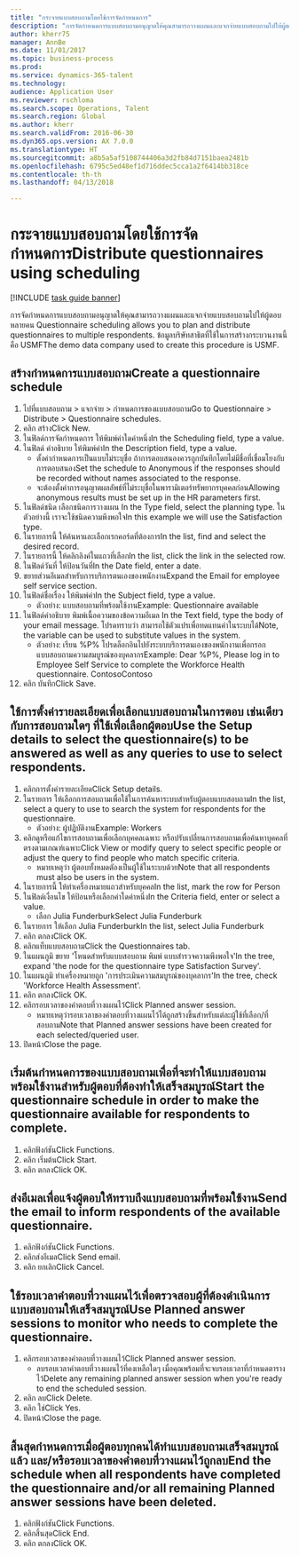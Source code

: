 ```yaml
--- 
title: "กระจายแบบสอบถามโดยใช้การจัดกำหนดการ"
description: "การจัดกำหนดการแบบสอบถามอนุญาตให้คุณสามารถวางแผนและแจกจ่ายแบบสอบถามไปให้ผู้ตอบหลายคน "
author: kherr75
manager: AnnBe
ms.date: 11/01/2017
ms.topic: business-process
ms.prod: 
ms.service: dynamics-365-talent
ms.technology: 
audience: Application User
ms.reviewer: rschloma
ms.search.scope: Operations, Talent
ms.search.region: Global
ms.author: kherr
ms.search.validFrom: 2016-06-30
ms.dyn365.ops.version: AX 7.0.0
ms.translationtype: HT
ms.sourcegitcommit: a8b5a5af5108744406a3d2fb84d7151baea2481b
ms.openlocfilehash: 6795c5ed48ef1d716ddec5cca1a2f6414bb318ce
ms.contentlocale: th-th
ms.lasthandoff: 04/13/2018

---
```

# <a name="distribute-questionnaires-using-scheduling"></a><span data-ttu-id="1a853-103">กระจายแบบสอบถามโดยใช้การจัดกำหนดการ</span><span class="sxs-lookup"><span data-stu-id="1a853-103">Distribute questionnaires using scheduling</span></span>

[!INCLUDE [task guide banner](../../includes/task-guide-banner.md)]

<span data-ttu-id="1a853-104">การจัดกำหนดการแบบสอบถามอนุญาตให้คุณสามารถวางแผนและแจกจ่ายแบบสอบถามไปให้ผู้ตอบหลายคน </span><span class="sxs-lookup"><span data-stu-id="1a853-104">Questionnaire scheduling allows you to plan and distribute questionnaires to multiple respondents.</span></span> <span data-ttu-id="1a853-105">ข้อมูลบริษัทสาธิตที่ใช้ในการสร้างกระบวนงานนี้คือ USMF</span><span class="sxs-lookup"><span data-stu-id="1a853-105">The demo data company used to create this procedure is USMF.</span></span>


## <a name="create-a-questionnaire-schedule"></a><span data-ttu-id="1a853-106">สร้างกำหนดการแบบสอบถาม</span><span class="sxs-lookup"><span data-stu-id="1a853-106">Create a questionnaire schedule</span></span>
1. <span data-ttu-id="1a853-107">ไปที่แบบสอบถาม > แจกจ่าย > กำหนดการของแบบสอบถาม</span><span class="sxs-lookup"><span data-stu-id="1a853-107">Go to Questionnaire > Distribute > Questionnaire schedules.</span></span>
2. <span data-ttu-id="1a853-108">คลิก สร้าง</span><span class="sxs-lookup"><span data-stu-id="1a853-108">Click New.</span></span>
3. <span data-ttu-id="1a853-109">ในฟิลด์การจัดกำหนดการ ให้พิมพ์ค่าใดค่าหนึ่ง</span><span class="sxs-lookup"><span data-stu-id="1a853-109">In the Scheduling field, type a value.</span></span>
4. <span data-ttu-id="1a853-110">ในฟิลด์ คำอธิบาย ให้พิมพ์ค่า</span><span class="sxs-lookup"><span data-stu-id="1a853-110">In the Description field, type a value.</span></span>
    * <span data-ttu-id="1a853-111">ตั้งค่ากำหนดการเป็นแบบไม่ระบุชื่อ ถ้าการตอบสนองควรถูกบันทึกโดยไม่มีชื่อที่เชื่อมโยงกับการตอบสนอง</span><span class="sxs-lookup"><span data-stu-id="1a853-111">Set the schedule to Anonymous if the responses should be recorded without names associated to the response.</span></span>  
    * <span data-ttu-id="1a853-112">จะต้องตั้งค่าการอนุญาตผลลัพธ์ที่ไม่ระบุชื่อในพารามิเตอร์ทรัพยากรบุคคลก่อน</span><span class="sxs-lookup"><span data-stu-id="1a853-112">Allowing anonymous results must be set up in the HR parameters first.</span></span>  
5. <span data-ttu-id="1a853-113">ในฟิลด์ชนิด เลือกชนิดการวางแผน </span><span class="sxs-lookup"><span data-stu-id="1a853-113">In the Type field, select the planning type.</span></span>  <span data-ttu-id="1a853-114">ในตัวอย่างนี้ เราจะใช้ชนิดความพึงพอใจ</span><span class="sxs-lookup"><span data-stu-id="1a853-114">In this example we will use the Satisfaction type.</span></span>
6. <span data-ttu-id="1a853-115">ในรายการนี้ ให้ค้นหาและเลือกเรกคอร์ดที่ต้องการ</span><span class="sxs-lookup"><span data-stu-id="1a853-115">In the list, find and select the desired record.</span></span>
7. <span data-ttu-id="1a853-116">ในรายการนี้ ให้คลิกลิงค์ในแถวที่เลือก</span><span class="sxs-lookup"><span data-stu-id="1a853-116">In the list, click the link in the selected row.</span></span>
8. <span data-ttu-id="1a853-117">ในฟิลด์วันที่ ให้ป้อนวันที่</span><span class="sxs-lookup"><span data-stu-id="1a853-117">In the Date field, enter a date.</span></span>
9. <span data-ttu-id="1a853-118">ขยายส่วนอีเมลสำหรับการบริการตนเองของพนักงาน</span><span class="sxs-lookup"><span data-stu-id="1a853-118">Expand the Email for employee self service section.</span></span>
10. <span data-ttu-id="1a853-119">ในฟิลด์ชื่อเรื่อง ให้พิมพ์ค่า</span><span class="sxs-lookup"><span data-stu-id="1a853-119">In the Subject field, type a value.</span></span>
    * <span data-ttu-id="1a853-120">ตัวอย่าง: แบบสอบถามที่พร้อมใช้งาน</span><span class="sxs-lookup"><span data-stu-id="1a853-120">Example: Questionnaire available</span></span>  
11. <span data-ttu-id="1a853-121">ในฟิลด์คำอธิบาย พิมพ์เนื้อความของข้อความอีเมล </span><span class="sxs-lookup"><span data-stu-id="1a853-121">In the Text field, type the body of your email message.</span></span> <span data-ttu-id="1a853-122">โปรดทราบว่า สามารถใช้ตัวแปรเพื่อทดแทนค่าในระบบได้</span><span class="sxs-lookup"><span data-stu-id="1a853-122">Note, the variable can be used to substitute values in the system.</span></span>
    * <span data-ttu-id="1a853-123">ตัวอย่าง:   เรียน %P% โปรดล็อกอินไปยังระบบบริการตนเองของพนักงานเพื่อกรอกแบบสอบถามความสมบูรณ์ของบุคลากร</span><span class="sxs-lookup"><span data-stu-id="1a853-123">Example:   Dear %P%,  Please log in to Employee Self Service to complete the Workforce Health questionnaire.</span></span>  <span data-ttu-id="1a853-124">Contoso</span><span class="sxs-lookup"><span data-stu-id="1a853-124">Contoso</span></span>  
12. <span data-ttu-id="1a853-125">คลิก บันทึก</span><span class="sxs-lookup"><span data-stu-id="1a853-125">Click Save.</span></span>

## <a name="use-the-setup-details-to-select-the-questionnaires-to-be-answered-as-well-as-any-queries-to-use-to-select-respondents"></a><span data-ttu-id="1a853-126">ใช้การตั้งค่ารายละเอียดเพื่อเลือกแบบสอบถามในการตอบ เช่นเดียวกับการสอบถามใดๆ ที่ใช้เพื่อเลือกผู้ตอบ</span><span class="sxs-lookup"><span data-stu-id="1a853-126">Use the Setup details to select the questionnaire(s) to be answered as well as any queries to use to select respondents.</span></span>
1. <span data-ttu-id="1a853-127">คลิกการตั้งค่ารายละเอียด</span><span class="sxs-lookup"><span data-stu-id="1a853-127">Click Setup details.</span></span>
2. <span data-ttu-id="1a853-128">ในรายการ ให้เลือกการสอบถามเพื่อใช้ในการค้นหาระบบสำหรับผู้ตอบแบบสอบถาม</span><span class="sxs-lookup"><span data-stu-id="1a853-128">In the list, select a query to use to search the system for respondents for the questionnaire.</span></span>
    * <span data-ttu-id="1a853-129">ตัวอย่าง: ผู้ปฏิบัติงาน</span><span class="sxs-lookup"><span data-stu-id="1a853-129">Example: Workers</span></span>  
3. <span data-ttu-id="1a853-130">คลิกดูหรือแก้ไขการสอบถามเพื่อเลือกบุคคลเฉพาะ หรือปรับเปลี่ยนการสอบถามเพื่อค้นหาบุคคลที่ตรงตามเกณฑ์เฉพาะ</span><span class="sxs-lookup"><span data-stu-id="1a853-130">Click View or modify query to select specific people or adjust the query to find people who match specific criteria.</span></span>
    * <span data-ttu-id="1a853-131">หมายเหตุว่า ผู้ตอบทั้งหมดตัองเป็นผู้ใช้ในระบบด้วย</span><span class="sxs-lookup"><span data-stu-id="1a853-131">Note that all respondents must also be users in the system.</span></span>  
4. <span data-ttu-id="1a853-132">ในรายการนี้ ให้ทำเครื่องหมายแถวสำหรับบุคคล</span><span class="sxs-lookup"><span data-stu-id="1a853-132">In the list, mark the row for Person</span></span>
5. <span data-ttu-id="1a853-133">ในฟิลด์เงื่อนไข ให้ป้อนหรือเลือกค่าใดค่าหนึ่ง</span><span class="sxs-lookup"><span data-stu-id="1a853-133">In the Criteria field, enter or select a value.</span></span>
    * <span data-ttu-id="1a853-134">เลือก Julia Funderburk</span><span class="sxs-lookup"><span data-stu-id="1a853-134">Select Julia Funderburk</span></span>  
6. <span data-ttu-id="1a853-135">ในรายการ ให้เลือก Julia Funderburk</span><span class="sxs-lookup"><span data-stu-id="1a853-135">In the list, select Julia Funderburk</span></span>
7. <span data-ttu-id="1a853-136">คลิก ตกลง</span><span class="sxs-lookup"><span data-stu-id="1a853-136">Click OK.</span></span>
8. <span data-ttu-id="1a853-137">คลิกแท็บแบบสอบถาม</span><span class="sxs-lookup"><span data-stu-id="1a853-137">Click the Questionnaires tab.</span></span>
9. <span data-ttu-id="1a853-138">ในแผนภูมิ ขยาย 'โหนดสำหรับแบบสอบถาม พิมพ์ แบบสำรวจความพึงพอใจ'</span><span class="sxs-lookup"><span data-stu-id="1a853-138">In the tree, expand 'the node for the questionnaire type Satisfaction Survey'.</span></span>
10. <span data-ttu-id="1a853-139">ในแผนภูมิ ทำเครื่องหมายถูก 'การประเมินความสมบูรณ์ของบุคลากร'</span><span class="sxs-lookup"><span data-stu-id="1a853-139">In the tree, check 'Workforce Health Assessment'.</span></span>
11. <span data-ttu-id="1a853-140">คลิก ตกลง</span><span class="sxs-lookup"><span data-stu-id="1a853-140">Click OK.</span></span>
12. <span data-ttu-id="1a853-141">คลิกรอบเวลาของคำตอบที่วางแผนไว้</span><span class="sxs-lookup"><span data-stu-id="1a853-141">Click Planned answer session.</span></span>
    * <span data-ttu-id="1a853-142">หมายเหตุว่ารอบเวลาของคำตอบที่วางแผนไว้ได้ถูกสร้างขึ้นสำหรับแต่ละผู้ใช้ที่เลือก/ที่สอบถาม</span><span class="sxs-lookup"><span data-stu-id="1a853-142">Note that Planned answer sessions have been created for each selected/queried user.</span></span>  
13. <span data-ttu-id="1a853-143">ปิดหน้า</span><span class="sxs-lookup"><span data-stu-id="1a853-143">Close the page.</span></span>

## <a name="start-the-questionnaire-schedule-in-order-to-make-the-questionnaire-available-for-respondents-to-complete"></a><span data-ttu-id="1a853-144">เริ่มต้นกำหนดการของแบบสอบถามเพื่อที่จะทำให้แบบสอบถามพร้อมใช้งานสำหรับผู้ตอบที่ต้องทำให้เสร็จสมบูรณ์</span><span class="sxs-lookup"><span data-stu-id="1a853-144">Start the questionnaire schedule in order to make the questionnaire available for respondents to complete.</span></span>
1. <span data-ttu-id="1a853-145">คลิกฟังก์ชัน</span><span class="sxs-lookup"><span data-stu-id="1a853-145">Click Functions.</span></span>
2. <span data-ttu-id="1a853-146">คลิก เริ่มต้น</span><span class="sxs-lookup"><span data-stu-id="1a853-146">Click Start.</span></span>
3. <span data-ttu-id="1a853-147">คลิก ตกลง</span><span class="sxs-lookup"><span data-stu-id="1a853-147">Click OK.</span></span>

## <a name="send-the-email-to-inform-respondents-of-the-available-questionnaire"></a><span data-ttu-id="1a853-148">ส่งอีเมลเพื่อแจ้งผู้ตอบให้ทราบถึงแบบสอบถามที่พร้อมใช้งาน</span><span class="sxs-lookup"><span data-stu-id="1a853-148">Send the email to inform respondents of the available questionnaire.</span></span>
1. <span data-ttu-id="1a853-149">คลิกฟังก์ชัน</span><span class="sxs-lookup"><span data-stu-id="1a853-149">Click Functions.</span></span>
2. <span data-ttu-id="1a853-150">คลิกส่งอีเมล</span><span class="sxs-lookup"><span data-stu-id="1a853-150">Click Send email.</span></span>
3. <span data-ttu-id="1a853-151">คลิก ยกเลิก</span><span class="sxs-lookup"><span data-stu-id="1a853-151">Click Cancel.</span></span>

## <a name="use-planned-answer-sessions-to-monitor-who-needs-to-complete-the-questionnaire"></a><span data-ttu-id="1a853-152">ใช้รอบเวลาคำตอบที่วางแผนไว้เพื่อตรวจสอบผู้ที่ต้องดำเนินการแบบสอบถามให้เสร็จสมบูรณ์</span><span class="sxs-lookup"><span data-stu-id="1a853-152">Use Planned answer sessions to monitor who needs to complete the questionnaire.</span></span>
1. <span data-ttu-id="1a853-153">คลิกรอบเวลาของคำตอบที่วางแผนไว้</span><span class="sxs-lookup"><span data-stu-id="1a853-153">Click Planned answer session.</span></span>
    * <span data-ttu-id="1a853-154">ลบรอบเวลาคำตอบที่วางแผนไว้ที่คงเหลือใดๆ เมื่อคุณพร้อมที่จะจบรอบเวลาที่กำหนดตารางไว้</span><span class="sxs-lookup"><span data-stu-id="1a853-154">Delete any remaining planned answer session when you're ready to end the scheduled session.</span></span>  
2. <span data-ttu-id="1a853-155">คลิก ลบ</span><span class="sxs-lookup"><span data-stu-id="1a853-155">Click Delete.</span></span>
3. <span data-ttu-id="1a853-156">คลิก ใช่</span><span class="sxs-lookup"><span data-stu-id="1a853-156">Click Yes.</span></span>
4. <span data-ttu-id="1a853-157">ปิดหน้า</span><span class="sxs-lookup"><span data-stu-id="1a853-157">Close the page.</span></span>

## <a name="end-the-schedule-when-all-respondents-have-completed-the-questionnaire-andor-all-remaining-planned-answer-sessions-have-been-deleted"></a><span data-ttu-id="1a853-158">สิ้นสุดกำหนดการเมื่อผู้ตอบทุกคนได้ทำแบบสอบถามเสร็จสมบูรณ์แล้ว และ/หรือรอบเวลาของคำตอบที่วางแผนไว้ถูกลบ</span><span class="sxs-lookup"><span data-stu-id="1a853-158">End the schedule when all respondents have completed the questionnaire and/or all remaining Planned answer sessions have been deleted.</span></span>
1. <span data-ttu-id="1a853-159">คลิกฟังก์ชัน</span><span class="sxs-lookup"><span data-stu-id="1a853-159">Click Functions.</span></span>
2. <span data-ttu-id="1a853-160">คลิกสิ้นสุด</span><span class="sxs-lookup"><span data-stu-id="1a853-160">Click End.</span></span>
3. <span data-ttu-id="1a853-161">คลิก ตกลง</span><span class="sxs-lookup"><span data-stu-id="1a853-161">Click OK.</span></span>



